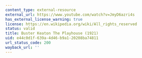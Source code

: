 ```yaml
---
content_type: external-resource
external_url: https://www.youtube.com/watch?v=JmyD6azri4s
has_external_license_warning: true
license: https://en.wikipedia.org/wiki/All_rights_reserved
status: valid
title: Buster Keaton The Playhouse (1921)
uid: e44c0d1f-639a-4d46-b9a1-20208ba74811
url_status_code: 200
wayback_url: ''
---
```

